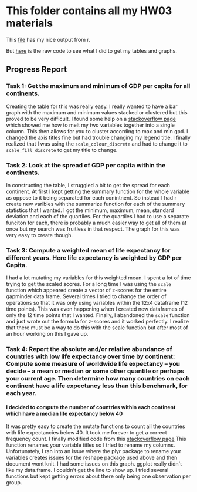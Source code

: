 # This folder contains all my HW03 materials



This [file](https://github.com/Jenncscampbell/STAT545-hw-Campbell-Jennifer/blob/master/hw03/hw3_gapminder_exploration.md) has my nice output from r. 

But [here](https://github.com/Jenncscampbell/STAT545-hw-Campbell-Jennifer/blob/master/hw03/hw3%20gapminder%20exploration.Rmd) is the raw code to see what I did to get my tables and graphs.



## Progress Report

### Task 1: Get the maximum and minimum of GDP per capita for all continents.
Creating the table for this was really easy. I really wanted to have a bar graph with the maximum and minimum values stacked or clustered but this proved to be very difficult. I found some help on a [stackoverflow page](https://stackoverflow.com/questions/10212106/creating-grouped-bar-plot-of-multi-column-data-in-r) which showed me how to melt my two variables together into a single column. This then allows for you to cluster according to max and min gpd. I changed the axis titles fine but had trouble changing my legend title. I finally realized that I was using the `scale_colour_discrete` and had to change it to `scale_fill_discrete` to get my title to change. 

### Task 2: Look at the spread of GDP per capita within the continents.
In constructing the table, I struggled a bit to get the spread for each continent. At first I kept getting the summary function for the whole variable as oppose to it being separated for each conintnent. So instead I had r create new varibles with the summarize function for each of the summary statistics that I wanted. I got the minimum, maximum, mean, standard deviation and each of the quartiles. For the quartiles I had to use a separate funciton for each, there is probably a much easier way to get all of them at once but my search was fruitless in that respect. The graph for this was very easy to create though. 

### Task 3: Compute a weighted mean of life expectancy for different years. Here life expectancy is weighted by GDP per Capita.
I had a lot mutating my variables for this weighted mean. I spent a lot of time trying to get the scaled scores. For a long time I was using the `scale` function which appeared create a vector of z-scores for the entire gapminder data frame. Several times I tried to change the order of operations so that it was only using variables within the 12x4 dataframe (12 time points). This was even happening when I created new dataframes of only the 12 time points that I wanted. Finally, I abandoned the `scale` function and just wrote out the formula for z-scores and it worked perfectly. I realize that there must be a way to do this with the scale function but after most of an hour working on this I gave up. 

### Task 4: Report the absolute and/or relative abundance of countries with low life expectancy over time by continent: Compute some measure of worldwide life expectancy – you decide – a mean or median or some other quantile or perhaps your current age. Then determine how many countries on each continent have a life expectancy less than this benchmark, for each year.

#### I decided to compute the number of countries within each continent which have a median life expectancy below 40
It was pretty easy to create the mutate functions to count all the countries with life expectancies below 40. It took me forever to get a correct frequency count. I finally modified code from this [stackoverflow page](https://stackoverflow.com/questions/25293045/count-number-of-rows-in-a-data-frame-in-r-based-on-group) This function renames your variable titles so I tried to rename my columns. Unfortunately, I ran into an issue where the plyr package to rename your variables creates issues for the reshape package used above and then document wont knit. I had some issues on this graph. ggplot really didn't like my data.frame. I couldn't get the line to show up. I tried several functions but kept getting errors about there only being one observation per group. 
